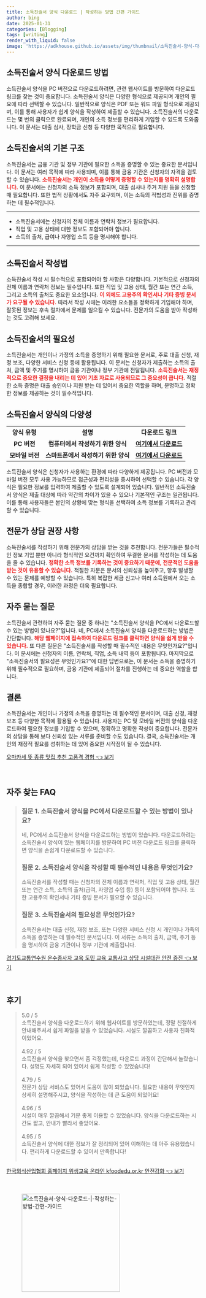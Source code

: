 ```yaml
---
title: 소득진술서 양식 다운로드 | 작성하는 방법 간편 가이드
author: bing
date: 2025-01-31
categories: [Blogging]
tags: [writing]
render_with_liquid: false
image: 'https://adkhouse.github.io/assets/img/thumbnail/소득진술서-양식-다운로드-|-작성하는-방법-간편-가이드.webp'
---
```



<h2 id='소득진술서양식다운로드'>소득진술서 양식 다운로드 방법</h2>

<p>소득진술서 양식을 PC 버전으로 다운로드하려면, 관련 웹사이트를 방문하여 다운로드 링크를 찾는 것이 중요합니다. 소득진술서 양식은 다양한 형식으로 제공되며 개인의 필요에 따라 선택할 수 있습니다. 일반적으로 양식은 PDF 또는 워드 파일 형식으로 제공되며, 이를 통해 사용자가 쉽게 양식을 작성하여 제출할 수 있습니다. 소득진술서의 다운로드는 몇 번의 클릭으로 완료되며, 개인의 소득 정보를 편리하게 기입할 수 있도록 도와줍니다. 이 문서는 대출 심사, 장학금 신청 등 다양한 목적으로 필요합니다.</p>

<h2 id='소득진술서구조'>소득진술서의 기본 구조</h2>

<p>소득진술서는 금융 기관 및 정부 기관에 필요한 소득을 증명할 수 있는 중요한 문서입니다. 이 문서는 여러 목적에 따라 사용되며, 이를 통해 금융 기관은 신청자의 자격을 검토할 수 있습니다. <b><span style="color: #ee2323;">소득진술서는 개인이 소득을 어떻게 증명할 수 있는지를 명확히 설명합니다.</span></b> 이 문서에는 신청자의 소득 정보가 포함되며, 대출 심사나 주거 지원 등을 신청할 때 필요합니다. 또한 법적 상황에서도 자주 요구되며, 이는 소득의 적법성과 진위를 증명하는 데 필수적입니다.</p>

<hr />

<ul>
    <li>소득진술서에는 신청자의 전체 이름과 연락처 정보가 필요합니다.</li>
    <li>직업 및 고용 상태에 대한 정보도 포함되어야 합니다.</li>
    <li>소득의 출처, 급여나 자영업 소득 등을 명시해야 합니다.</li>
</ul>

<hr />

<h2 id='소득진술서작성법'>소득진술서 작성법</h2>

<p>소득진술서 작성 시 필수적으로 포함되어야 할 사항은 다양합니다. 기본적으로 신청자의 전체 이름과 연락처 정보는 필수입니다. 또한 직업 및 고용 상태, 월간 또는 연간 소득, 그리고 소득의 출처도 중요한 요소입니다. <b><span style="color: #ee2323;">이 외에도 고용주의 확인서나 기타 증빙 문서가 요구될 수 있습니다.</span></b> 따라서 작성 시에는 이러한 요소들을 정확하게 기입해야 하며, 잘못된 정보는 후속 절차에서 문제를 일으킬 수 있습니다. 전문가의 도움을 받아 작성하는 것도 고려해 보세요.</p>

<h2 id='소득진술서필요성'>소득진술서의 필요성</h2>

<p>소득진술서는 개인이나 가정의 소득을 증명하기 위해 필요한 문서로, 주로 대출 신청, 재정 보조, 다양한 서비스 신청 등에 활용됩니다. 이 문서는 신청자가 제출하는 소득의 출처, 금액 및 주기를 명시하여 금융 기관이나 정부 기관에 전달됩니다. <b><span style="color: #ee2323;">소득진술서는 재정적으로 중요한 결정을 내리는 데 있어 기초 자료로 사용되므로 그 중요성이 큽니다.</span></b> 적절한 소득 증명은 대출 승인이나 지원 받는 데 있어서 중요한 역할을 하며, 분명하고 정확한 정보를 제공하는 것이 필수적입니다.</p>

<h2 id='소득진술서양식다양성'>소득진술서 양식의 다양성</h2>

<table>
    <tr>
        <td style="text-align: center; height: 17px;"><b>양식 유형</b></td>
        <td style="text-align: center; height: 17px;"><b>설명</b></td>
        <td style="text-align: center; height: 17px;"><b>다운로드 링크</b></td>
    </tr>
    <tr>
        <td style="text-align: center; height: 17px;"><b>PC 버전</b></td>
        <td style="text-align: center; height: 17px;"><b>컴퓨터에서 작성하기 위한 양식</b></td>
        <td style="text-align: center; height: 17px;"><b><a href="#">여기에서 다운로드</a></b></td>
    </tr>
    <tr>
        <td style="text-align: center; height: 17px;"><b>모바일 버전</b></td>
        <td style="text-align: center; height: 17px;"><b>스마트폰에서 작성하기 위한 양식</b></td>
        <td style="text-align: center; height: 17px;"><b><a href="#">여기에서 다운로드</a></b></td>
    </tr>
</table>

<p>소득진술서 양식은 신청자가 사용하는 환경에 따라 다양하게 제공됩니다. PC 버전과 모바일 버전 모두 사용 가능하므로 접근성과 편리성을 중시하여 선택할 수 있습니다. 각 양식은 필요한 정보를 입력하여 제출할 수 있도록 설계되어 있습니다. 일반적인 소득진술서 양식은 제출 대상에 따라 약간의 차이가 있을 수 있으나 기본적인 구조는 일관됩니다. 이를 통해 사용자들은 본인의 상황에 맞는 형식을 선택하여 소득 정보를 기록하고 관리할 수 있습니다.</p>

<h2 id='전문가상담권장'>전문가 상담 권장 사항</h2>

<p>소득진술서를 작성하기 위해 전문가의 상담을 받는 것을 추천합니다. 전문가들은 필수적인 정보 기입 뿐만 아니라 형식적인 요건까지 확인하여 무결한 문서를 작성하는 데 도움을 줄 수 있습니다. <b><span style="color: #ee2323;">정확한 소득 정보를 기록하는 것이 중요하기 때문에, 전문적인 도움을 받는 것이 유용할 수 있습니다.</span></b> 적절한 자문은 문서의 신뢰성을 높여주고, 향후 발생할 수 있는 문제를 예방할 수 있습니다. 특히 복잡한 세금 신고나 여러 소득원에서 오는 소득을 종합할 경우, 이러한 과정은 더욱 필요합니다.</p>

<h2 id='자주묻는질문'>자주 묻는 질문</h2>

<p>소득진술서 관련하여 자주 묻는 질문 중 하나는 "소득진술서 양식을 PC에서 다운로드할 수 있는 방법이 있나요?"입니다. 네, PC에서 소득진술서 양식을 다운로드하는 방법은 간단합니다. <b><span style="color: #ee2323;">해당 웹페이지에 접속하여 다운로드 링크를 클릭하면 양식을 쉽게 받을 수 있습니다.</span></b> 또 다른 질문은 "소득진술서를 작성할 때 필수적인 내용은 무엇인가요?"입니다. 이 문서에는 신청자의 이름, 연락처, 직업, 소득 내역 등이 포함됩니다. 마지막으로 "소득진술서의 필요성은 무엇인가요?"에 대한 답변으로는, 이 문서는 소득을 증명하기 위해 필수적으로 필요하며, 금융 기관에 제출되어 절차를 진행하는 데 중요한 역할을 합니다.</p>

<h2 id='결론'>결론</h2>

<p>소득진술서는 개인이나 가정의 소득을 증명하는 데 필수적인 문서이며, 대출 신청, 재정 보조 등 다양한 목적에 활용될 수 있습니다. 사용자는 PC 및 모바일 버전의 양식을 다운로드하여 필요한 정보를 기입할 수 있으며, 정확하고 명확한 작성이 중요합니다. 전문가의 상담을 통해 보다 신뢰성 있는 서류를 준비할 수도 있습니다. 결국, 소득진술서는 개인의 재정적 필요를 성취하는 데 있어 중요한 시작점이 될 수 있습니다.</p>


<p><a class="click-button" title="오마카세 뜻 종류 맛집 추천 고품격 경험" href="https://adkhouse.github.io/posts/%EC%98%A4%EB%A7%88%EC%B9%B4%EC%84%B8-%EB%9C%BB-%EC%A2%85%EB%A5%98-%EB%A7%9B%EC%A7%91-%EC%B6%94%EC%B2%9C-%EA%B3%A0%ED%92%88%EA%B2%A9-%EA%B2%BD%ED%97%98/" rel="dofollow">오마카세 뜻 종류 맛집 추천 고품격 경험 👈 보기</a></p><br>
<h2 id='자주_찾는_FAQ'>자주 찾는 FAQ</h2>
<div itemscope="" itemtype="https://schema.org/FAQPage"> 
<blockquote> 
<div itemscope="" itemprop="mainEntity" itemtype="https://schema.org/Question"> 
<h3 itemprop="name">질문 1. 소득진술서 양식을 PC에서 다운로드할 수 있는 방법이 있나요?</h3> 
<div itemscope="" itemprop="acceptedAnswer" itemtype="https://schema.org/Answer"> 
<span itemprop="text"> 
<p>네, PC에서 소득진술서 양식을 다운로드하는 방법이 있습니다. 다운로드하려는 소득진술서 양식이 있는 웹페이지를 방문하여 PC 버전 다운로드 링크를 클릭하면 양식을 손쉽게 다운로드할 수 있습니다.</p> 
</span> 
</div> 
</div> 
<div itemscope="" itemprop="mainEntity" itemtype="https://schema.org/Question"> 
<h3 itemprop="name">질문 2. 소득진술서 양식을 작성할 때 필수적인 내용은 무엇인가요?</h3> 
<div itemscope="" itemprop="acceptedAnswer" itemtype="https://schema.org/Answer"> 
<span itemprop="text"> 
<p>소득진술서를 작성할 때는 신청자의 전체 이름과 연락처, 직업 및 고용 상태, 월간 또는 연간 소득, 소득의 출처(급여, 자영업 수입 등) 등이 포함되어야 합니다. 또한 고용주의 확인서나 기타 증빙 문서가 필요할 수 있습니다.</p> 
</span> 
</div> 
</div> 
<div itemscope="" itemprop="mainEntity" itemtype="https://schema.org/Question"> 
<h3 itemprop="name">질문 3. 소득진술서의 필요성은 무엇인가요?</h3> 
<div itemscope="" itemprop="acceptedAnswer" itemtype="https://schema.org/Answer"> 
<span itemprop="text"> 
<p>소득진술서는 대출 신청, 재정 보조, 또는 다양한 서비스 신청 시 개인이나 가족의 소득을 증명하는 데 필수적인 문서입니다. 이 서류는 소득의 출처, 금액, 주기 등을 명시하여 금융 기관이나 정부 기관에 제출됩니다.</p> 
</span> 
</div> 
</div> 
</blockquote> 
</div>
<p><a class="click-button" title="경기도교통연수원 운수종사자 교육 도민 교육 교통사고 상담 시설대관 안전 증진" href="https://adkhouse.github.io/posts/%EA%B2%BD%EA%B8%B0%EB%8F%84%EA%B5%90%ED%86%B5%EC%97%B0%EC%88%98%EC%9B%90-%EC%9A%B4%EC%88%98%EC%A2%85%EC%82%AC%EC%9E%90-%EA%B5%90%EC%9C%A1-%EB%8F%84%EB%AF%BC-%EA%B5%90%EC%9C%A1-%EA%B5%90%ED%86%B5%EC%82%AC%EA%B3%A0-%EC%83%81%EB%8B%B4-%EC%8B%9C%EC%84%A4%EB%8C%80%EA%B4%80-%EC%95%88%EC%A0%84-%EC%A6%9D%EC%A7%84/" rel="dofollow">경기도교통연수원 운수종사자 교육 도민 교육 교통사고 상담 시설대관 안전 증진 👈 보기</a></p><br>
<h2 id='후기'>후기</h2>
<div itemscope itemtype="https://schema.org/Product">
  <blockquote>
  <div itemprop="review" itemscope itemtype="https://schema.org/Review">
      <div itemprop="reviewRating" itemscope itemtype="https://schema.org/Rating"> <span itemprop="ratingValue">5.0</span> / <span itemprop="bestRating">5</span> </div>
      <span itemprop="reviewBody">소득진술서 양식을 다운로드하기 위해 웹사이트를 방문하였는데, 정말 친절하게 안내해주셔서 쉽게 파일을 받을 수 있었습니다. 시설도 깔끔하고 사용자 친화적이었어요.</span>
  </div>
  <br>
  <div itemprop="review" itemscope itemtype="https://schema.org/Review">
      <div itemprop="reviewRating" itemscope itemtype="https://schema.org/Rating"> <span itemprop="ratingValue">4.92</span> / <span itemprop="bestRating">5</span> </div>
      <span itemprop="reviewBody">소득진술서 양식을 찾으면서 좀 걱정했는데, 다운로드 과정이 간단해서 놀랐습니다. 설명도 자세히 되어 있어서 쉽게 작성할 수 있었습니다!</span>
  </div>
  <br>
  <div itemprop="review" itemscope itemtype="https://schema.org/Review">
      <div itemprop="reviewRating" itemscope itemtype="https://schema.org/Rating"> <span itemprop="ratingValue">4.79</span> / <span itemprop="bestRating">5</span> </div>
      <span itemprop="reviewBody">전문가 상담 서비스도 있어서 도움이 많이 되었습니다. 필요한 내용이 무엇인지 상세히 설명해주시고, 양식을 작성하는 데 큰 도움이 되었어요!</span>
  </div>
  <br>
  <div itemprop="review" itemscope itemtype="https://schema.org/Review">
      <div itemprop="reviewRating" itemscope itemtype="https://schema.org/Rating"> <span itemprop="ratingValue">4.96</span> / <span itemprop="bestRating">5</span> </div>
      <span itemprop="reviewBody">시설이 매우 깔끔해서 기분 좋게 이용할 수 있었습니다. 양식을 다운로드하는 시간도 짧고, 안내가 빨라서 좋았어요.</span>
  </div>
  <br>
  <div itemprop="review" itemscope itemtype="https://schema.org/Review">
      <div itemprop="reviewRating" itemscope itemtype="https://schema.org/Rating"> <span itemprop="ratingValue">4.95</span> / <span itemprop="bestRating">5</span> </div>
      <span itemprop="reviewBody">소득진술서 양식에 대한 정보가 잘 정리되어 있어 이해하는 데 아주 유용했습니다. 편리하게 다운로드할 수 있어서 만족합니다!</span>
  </div>
  <br>
  </blockquote>
</div>
<p><a class="click-button" title="한국외식산업협회 홈페이지 위생교육 온라인 kfoodedu.or.kr 안전강화" href="https://adkhouse.github.io/posts/%ED%95%9C%EA%B5%AD%EC%99%B8%EC%8B%9D%EC%82%B0%EC%97%85%ED%98%91%ED%9A%8C-%ED%99%88%ED%8E%98%EC%9D%B4%EC%A7%80-%EC%9C%84%EC%83%9D%EA%B5%90%EC%9C%A1-%EC%98%A8%EB%9D%BC%EC%9D%B8-kfoodedu.or.kr-%EC%95%88%EC%A0%84%EA%B0%95%ED%99%94/" rel="dofollow">한국외식산업협회 홈페이지 위생교육 온라인 kfoodedu.or.kr 안전강화 👈 보기</a></p><br>
<figure class="image"><img src="https://adkhouse.github.io/assets/img/thumbnail/소득진술서-양식-다운로드-|-작성하는-방법-간편-가이드.webp" alt="소득진술서-양식-다운로드-|-작성하는-방법-간편-가이드" width="256" height="256"></figure>